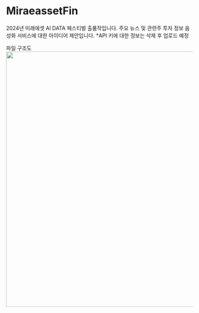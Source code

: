 # MiraeassetFin
2024년 미래에셋 AI DATA 페스티벌 출품작입니다.
주요 뉴스 및 관련주 투자 정보 음성화 서비스에 대한 아이디어 제안입니다.
*API 키에 대한 정보는 삭제 후 업로드 예정


파일 구조도
<img width ="689" src= "https://github.com/user-attachments/assets/48483343-8da6-4a7c-9e33-ab08bf8b52cb">
